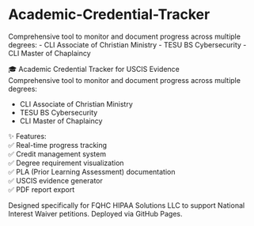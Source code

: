 # Academic-Credential-Tracker
Comprehensive tool to monitor and document progress across multiple degrees: - CLI Associate of Christian Ministry   - TESU BS Cybersecurity   - CLI Master of Chaplaincy 

🎓 Academic Credential Tracker for USCIS Evidence  
Comprehensive tool to monitor and document progress across multiple degrees:
- CLI Associate of Christian Ministry  
- TESU BS Cybersecurity  
- CLI Master of Chaplaincy  

✨ Features:  
✅ Real-time progress tracking  
✅ Credit management system  
✅ Degree requirement visualization  
✅ PLA (Prior Learning Assessment) documentation  
✅ USCIS evidence generator  
✅ PDF report export  

Designed specifically for FQHC HIPAA Solutions LLC to support National Interest Waiver petitions. Deployed via GitHub Pages.
